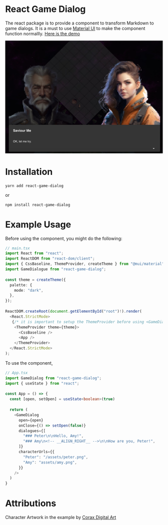 # React Game Dialog

The react package is to provide a component to transform Markdown to game dialogs. It is a must to use [Material UI](https://mui.com) to make the component function normallly. [Here is the demo](https://react-game-dialog.chunlaw.io/)

<p align="center">
  <img src="example-preview.jpg" alt="React Game Dialog preview" />
</p>


# Installation

```
yarn add react-game-dialog
```
or
```
npm install react-game-dialog
```

# Example Usage

Before using the component, you might do the following:

```typescript
// main.tsx
import React from "react";
import ReactDOM from "react-dom/client";
import { CssBaseline, ThemeProvider, createTheme } from "@mui/material";
import GameDialogue from "react-game-dialog";

const theme = createTheme({
  palette: {
    mode: "dark",
  },
});

ReactDOM.createRoot(document.getElementById("root")!).render(
  <React.StrictMode>
   {/* it is important to setup the ThemeProvider before using <GameDialog /> */}
    <ThemeProvider theme={theme}>
      <CssBaseline />
      <App />
    </ThemeProvider>
  </React.StrictMode>
);
```

To use the component, 

```typescript
// App.tsx
import GameDialog from "react-game-dialog";
import { useState } from "react";

const App = () => {
  const [open, setOpen] = useState<boolean>(true)

  return (
    <GameDialog
      open={open}
      onClose={() => setOpen(false)}
      dialogues={[
        "### Peter\n\nHello, Amy!",
        "### Amy\n<!-- __ALIGN_RIGHT__ -->\n\nHow are you, Peter!",
      ]}
      characterUrls={{
        "Peter": "/assets/peter.png",
        "Amy": "assets/amy.png",
      }}
    />
  )
}

```

# Attributions

Character Artwork in the example by [Corax Digital Art](https://linktr.ee/coraxdigitalart)